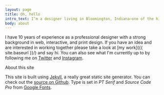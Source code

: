 ```yaml
---
layout: page
title: Oh, hello
intro_text: I’m a designer living in Bloomington, Indiana—one of the hidden gems of the entire Midwest. I work on web, print, and brand identity projects.
body: about
---
```

I have 10 years of experience as a professional designer with a strong background in web, interactive, and print design. If you have an idea and are interested in working together please take a look at [my work]({{ site.baseurl }}/) and say hi. You can also see what I'm currently up to by following me on [Twitter](https://twitter.com/levimcg) and [Instagram](https://instagram.com/levimcg).

About this site

This site is built using [Jekyll](http://jekyllrb.com/), a really great static site generator. You can check out the [source on Github](https://github.com/levimcg/levimcg.com). Type is set in *PT Serif* and *Source Code Pro* from [Google Fonts](https://www.google.com/fonts).
